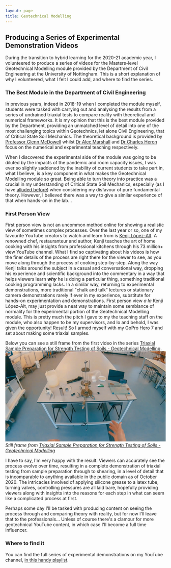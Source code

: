 ```yaml
---
layout: page
title: Geotechnical Modelling
---
```


## Producing a Series of Experimental Demonstration Videos
<p class="message">
During the transition to hybrid learning for the 2020-21 academic year, I volunteered to produce a series of videos for the Masters-level Geotechnical Modelling module provided by the Department of Civil Engineering at the University of Nottingham.
This is a short explanation of why I volunteered, what I felt I could add, and where to find the series.
</p>

### The Best Module in the Department of Civil Engineering 
In previous years, indeed in 2018-19 when I completed the module myself, students were tasked with carrying out and analysing the results from a series of undrained triaxial tests to compare reality with theoretical and numerical frameworks. 
It is my opinion that this is the best module provided by the Department, providing an unmatched level of detail into one of the most challenging topics within Geotechnics, let alone Civil Engineering, that of Critical State Soil Mechanics.
The theoretical background is provided by [Professor Glenn McDowell](https://www.researchgate.net/scientific-contributions/G-R-McDowell-78338730) whilst [Dr Alec Marshall](https://www.researchgate.net/profile/Alec_Marshall) and [Dr Charles Heron](https://www.researchgate.net/profile/Charles_Heron) focus on the numerical and experimental teaching respectively. 

When I discovered the experimental side of the module was going to be diluted by the impacts of the pandemic and room capacity issues, I was ever so slightly saddened by the inability of current students to take part in, what I believe, is a key component in what makes the Geotechnical Modelling module so great. Being able to turn theory into practice was a crucial in my understanding of Critical State Soil Mechanics, especially (as I have [alluded before](https://pettey.co.uk/2020/07/29/ImposterSyndrome.html)) when considering my disfavour of pure fundamental theory.
However, I believed there was a way to give a similar experience of that when hands-on in the lab...

### First Person View
First person view is not an uncommon method online for showing a realistic view of sometimes complex processes.
Over the last year or so, one of my favourite YouTube creators to watch and learn from is [Kenji López-Alt](https://www.youtube.com/channel/UCqqJQ_cXSat0KIAVfIfKkVA). 
A renowned chef, restauranteur and author, Kenji teaches the art of home cooking with his insights from professional kitchens through his 73 million+ view YouTube channel. 
What I find so captivating about his videos is how the finer details of the process are right there for the viewer to see, as you move along through the process of cooking step-by-step.
Along the way Kenji talks around the subject in a casual and conversational way, dropping his experience and scientific background into the commentary in a way that helps viewers learn ***why*** he is doing a particular thing, something traditional cooking programming lacks.
In a similar way, returning to experimental demonstrations, more traditional "chalk and talk" lectures or stationary camera demonstrations rarely if ever in my experience, substitute for hands-on experimentation and demonstrations.
First person view *a la* Kenji López-Alt, may just provide a neat way to maintain some semblance of normality for the experimental portion of the Geotechnical Modelling module. 
This is pretty much the pitch I gave to my the teaching staff on the module, who also happen to be my supervisors, and lo and behold, I was given the opportunity! Result! 
So I armed myself with my GoPro Hero 7 and set about making some triaxial samples.

Below you can see a still frame from the first video in the series [Triaxial Sample Preparation for Strength Testing of Soils - Geotechnical Modelling](https://www.youtube.com/watch?v=q9GYy6GiTu8&t=1037s&ab_channel=AngusPettey).
![Still frame from experimental demonstration of sample preparation](\images\GeoModelling\SamplePrep.png)
*Still frame from [Triaxial Sample Preparation for Strength Testing of Soils - Geotechnical Modelling](https://www.youtube.com/watch?v=q9GYy6GiTu8&t=1037s&ab_channel=AngusPettey)*

I have to say, I'm very happy with the result. 
Viewers can accurately see the process evolve over time, resulting in a complete demonstration of triaxial testing from sample preparation through to shearing, in a level of detail that is incomparable to anything available in the public domain as of October 2020.
The intricacies involved of applying silicone grease to a latex tube, turning valves, controlling pressures are all laid bare, hopefully providing viewers along with insights into the reasons for each step in what can seem like a complicated process at first. 

Perhaps some day I'll be tasked with producing content on seeing the process through and comparing theory with reality, but for now I'll leave that to the professionals...
Unless of course there's a clamour for more geotechnical YouTube content, in which case I'll become a full time influencer.

### Where to find it
You can find the full series of experimental demonstrations on my YouTube channel, [in this handy playlist](https://www.youtube.com/playlist?list=PLMjNgs75O06iUZNqBK5FUk0SK8mhAFIEw).





